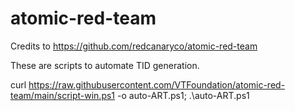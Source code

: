 # atomic-red-team
Credits to https://github.com/redcanaryco/atomic-red-team

These are scripts to automate TID generation. 

curl https://raw.githubusercontent.com/VTFoundation/atomic-red-team/main/script-win.ps1 -o auto-ART.ps1; .\auto-ART.ps1
